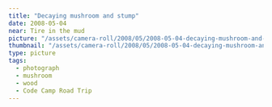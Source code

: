 ```yaml
---
title: "Decaying mushroom and stump"
date: 2008-05-04
near: Tire in the mud
picture: "/assets/camera-roll/2008/05/2008-05-04-decaying-mushroom-and-stump/CodeCamp38_Mushroom.jpg"
thumbnail: "/assets/camera-roll/2008/05/2008-05-04-decaying-mushroom-and-stump/CodeCamp38_Mushroom-thumbnail.jpg"
type: picture
tags:
  - photograph
  - mushroom
  - wood
  - Code Camp Road Trip
---
```

